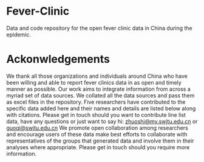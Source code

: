 # Fever-Clinic
Data and code repository for the open fever clinic data in China during the epidemic.
# Ackonwledgements
We thank all those organizations and individuals around China who have been willing and able to report fever clinics data in as open and timely manner as possible. Our work aims to integrate information from across a myriad set of data sources. We collated all the data sources and pass them as excel files in the repository. Five researchers have contributed to the specific data added here and their names and details are listed below along with citations.
Please get in touch should you want to contribute line list data, have any questions or just want to say hi: zhuoshi@my.swjtu.edu.cn or guoqi@swjtu.edu.cn
We promote open collaboration among researchers and encourage users of these data make best efforts to collaborate with representatives of the groups that generated data and involve them in their analyses where appropriate. Please get in touch should you require more information.
